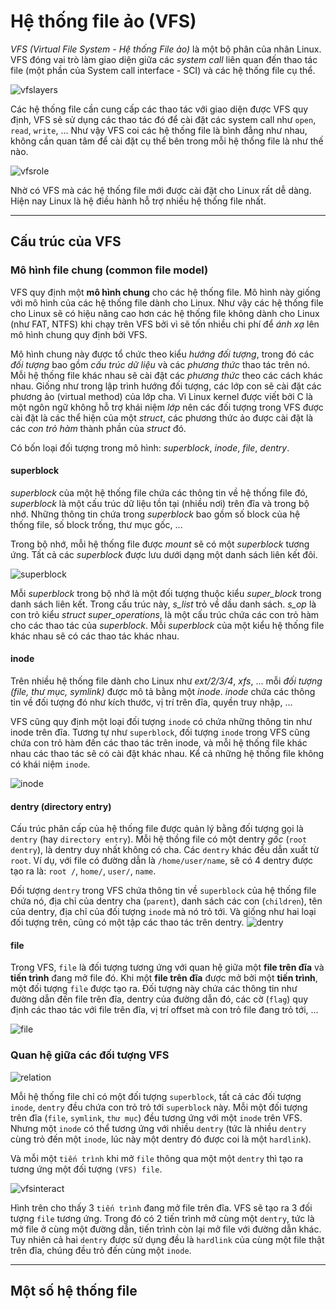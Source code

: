 # Hệ thống file ảo (VFS)

*VFS (Virtual File System - Hệ thống File ảo)* là một bộ phân của nhân Linux.
VFS đóng vai trò làm giao diện giữa các *system call* liên quan đến thao tác
file (một phần của System call interface - SCI) và các hệ thống file cụ thể.

![vfslayers](figures/vfslayers.gif 'Vị trí của VFS trong Linux kernel')

Các hệ thống file cần cung cấp các thao tác với giao diện được VFS quy định,
VFS sẻ sử dụng các thao tác đó để cài đặt các system call như `open`, `read`,
`write`, ... Như vậy VFS coi các hệ thống file là bình đẳng như nhau, không
cần quan tâm để cài đặt cụ thể bên trong mỗi hệ thống file là như thế nào.

![vfsrole](figures/vfsrole.png)

Nhờ có VFS mà các hệ thống file mới được cài đặt cho Linux rất dễ dàng. Hiện
nay Linux là hệ điều hành hỗ trợ nhiều hệ thống file nhất.

-----------------------------------------------------------------

## Cấu trúc của VFS
### Mô hình file chung (common file model)
VFS quy định một **mô hình chung** cho các hệ thống file. Mô hình này giống với
mô hình của các hệ thống file dành cho Linux. Như vậy các hệ thống file cho
Linux sẽ có hiệu năng cao hơn các hệ thống file không dành cho Linux (như FAT,
NTFS) khi chạy trên VFS bởi vì sẽ tốn nhiều chi phí để *ánh xạ* lên mô hình chung quy định bởi VFS.

Mô hình chung này được tổ chức theo kiểu *hướng đối tượng*, trong đó các *đối
tượng* bao gồm *cấu trúc dữ liệu* và các *phương thức* thao tác trên nó. Mỗi
hệ thống file khác nhau sẽ cài đặt các *phương thức* theo các cách khác nhau. Giống như trong lập 
trình hướng đối tượng, các lớp con sẽ cài đặt các phương ảo (virtual method)
của lớp cha. Vì Linux kernel được viết bởi C là một ngôn ngữ không hỗ trợ khái
niệm *lớp* nên các đối tượng trong VFS được cài đặt là các thể hiện của một
*struct*, các phương thức ảo được cài đặt là các *con trỏ hàm* thành phần của
*struct* đó.

Có bốn loại đối tượng trong mô hình: *superblock*, *inode*, *file*, *dentry*.

#### superblock
*superblock* của một hệ thống file chứa các thông tin về hệ thống file đó,
*superblock* là một cấu trúc dữ liệu tồn tại (nhiều nơi) trên đĩa và trong bộ
nhớ. Những thông tin chứa trong *superblock* bao gồm số block của hệ thống
file, số block trống, thư mục gốc, ...

Trong bộ nhớ, mỗi hệ thống file được *mount* sẽ có một *superblock* tương ứng.
Tất cả các *superblock* được lưu dưới dạng một danh sách liên kết đôi.

![superblock](figures/superblock.gif)

Mỗi *superblock* trong bộ nhớ là một đối tượng thuộc kiểu *super_block* trong
danh sách liên kết. Trong cấu trúc này, *s_list* trỏ về dầu danh sách. *s_op*
là con trỏ kiểu *struct super_operations*, là một cấu trúc chứa các con trỏ hàm
cho các thao tác của *superblock*. Mỗi *superblock* của một kiểu hệ thống file
khác nhau sẽ có các thao tác khác nhau.

#### inode
Trên nhiều hệ thống file dành cho Linux như *ext/2/3/4*, *xfs*, ... mỗi *đối
tượng (file, thư mục, symlink)* được mô tả bằng một *inode*. *inode* chứa các
thông tin về đối tượng đó như kích thước, vị trí trên đĩa, quyền truy nhập, ...

VFS cũng quy định một loại đối tượng `inode` có chứa những thông tin như inode
trên đĩa. Tương tự như `superblock`, đối tượng `inode` trong VFS cũng chứa con
trỏ hàm đến các thao tác trên inode, và mỗi hệ thống file khác nhau các thao
tác sẽ có cài đặt khác nhau. Kể cả những hệ thống file không có khái niệm
`inode`.

![inode](figures/inode.gif)

#### dentry (directory entry)
Cấu trúc phân cấp của hệ thống file được quản lý bằng đối tượng gọi là `dentry`
(hay `directory entry`). Mỗi hệ thồng file có một dentry *gốc* (`root dentry`),
là dentry duy nhất không có cha. Các `dentry` khác đều dẫn xuất từ `root`. Ví
dụ, với file có đường dẫn là `/home/user/name`, sẽ có 4 dentry được tạo ra là:
`root /`, `home/`, `user/`, `name`.

Đối tượng `dentry` trong VFS chứa thông tin về `superblock` của hệ thống file
chứa nó, địa chỉ của dentry cha (`parent`), danh sách các con (`children`),
tên của dentry, địa chỉ của đối tượng `inode` mà nó trỏ tới. Và giống như hai
loại đối tượng trên, cũng có một tập các thao tác trên dentry.
![dentry](figures/dentry.gif)

#### file
Trong VFS, `file` là đối tượng tương ứng với quan hệ giữa một **file trên đĩa** và **tiến trình** đang mở file đó.
Khi một **file trên đĩa** được mở bởi một **tiến trình**, một đối tượng `file`
được tạo ra. Đối tượng này chứa các thông tin như đường dẫn đến file trên đĩa,
dentry của đường dẫn đó, các cờ (`flag`) quy định các thao tác với file trên
đĩa, vị trí offset mà con trỏ file đang trỏ tới, ...

![file](figures/file.gif)

### Quan hệ giữa các đối tượng VFS

![relation](figures/relation.gif)

Mỗi hệ thống file chỉ có một đối tượng `superblock`, tất cả các đối tượng
`inode`, `dentry` đều chứa con trỏ trỏ tới `superblock` này.
Mỗi một đối tượng trên đĩa (`file`, `symlink`, `thư mục`) đều tương ứng với một
`inode` trên VFS. Nhưng một `inode` có thể tương ứng với nhiều `dentry` (tức
là nhiều `dentry` cùng trỏ đến một `inode`, lúc này một dentry đó được coi là
một `hardlink`).

Và mỗi một `tiến trình` khi mở `file` thông qua một một `dentry` thì tạo ra
tương ứng một đối tượng `(VFS) file`.


![vfsinteract](figures/vfsinteract.png)

Hình trên cho thấy 3 `tiến trình` đang mở file trên đĩa. VFS sẽ tạo
ra 3 đối tượng `file` tương ứng. Trong đó có 2 tiến trình mở cùng một `dentry`,
tức là mở file ở cùng một đường dẫn, tiến trình còn lại mở file với đường dẫn
khác. Tuy nhiên cả hai `dentry` được sử dụng đều là `hardlink` của cùng một
file thật trên đĩa, chúng đều trỏ đến cùng một `inode`.

--------------------------------------------------------------

## Một số hệ thống file

